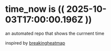 # time_now is (( 2025-10-03T17:00:00.196Z ))

an automated repo that shows the currnent time

inspired by [breakingheatmap](https://github.com/breakingheatmap/breakingheatmap)